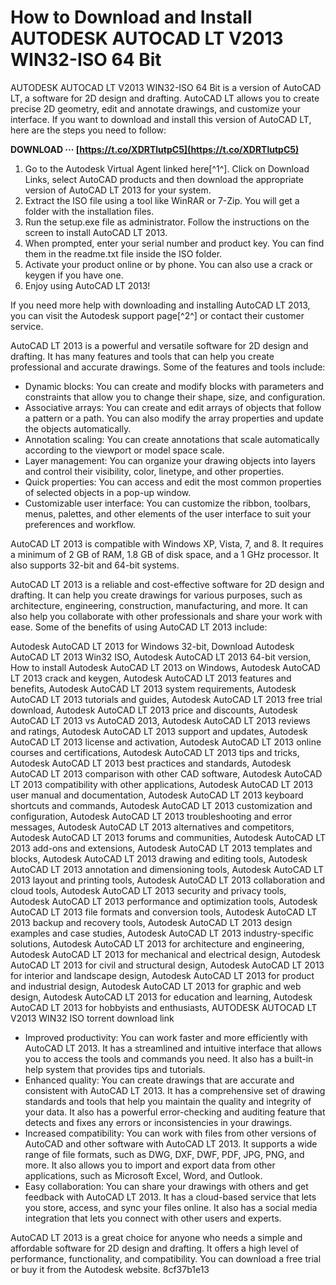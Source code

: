 # How to Download and Install AUTODESK AUTOCAD LT V2013 WIN32-ISO 64 Bit
 
AUTODESK AUTOCAD LT V2013 WIN32-ISO 64 Bit is a version of AutoCAD LT, a software for 2D design and drafting. AutoCAD LT allows you to create precise 2D geometry, edit and annotate drawings, and customize your interface. If you want to download and install this version of AutoCAD LT, here are the steps you need to follow:
 
**DOWNLOAD ··· [https://t.co/XDRTlutpC5](https://t.co/XDRTlutpC5)**


 
1. Go to the Autodesk Virtual Agent linked here[^1^]. Click on Download Links, select AutoCAD products and then download the appropriate version of AutoCAD LT 2013 for your system.
2. Extract the ISO file using a tool like WinRAR or 7-Zip. You will get a folder with the installation files.
3. Run the setup.exe file as administrator. Follow the instructions on the screen to install AutoCAD LT 2013.
4. When prompted, enter your serial number and product key. You can find them in the readme.txt file inside the ISO folder.
5. Activate your product online or by phone. You can also use a crack or keygen if you have one.
6. Enjoy using AutoCAD LT 2013!

If you need more help with downloading and installing AutoCAD LT 2013, you can visit the Autodesk support page[^2^] or contact their customer service.
  
AutoCAD LT 2013 is a powerful and versatile software for 2D design and drafting. It has many features and tools that can help you create professional and accurate drawings. Some of the features and tools include:

- Dynamic blocks: You can create and modify blocks with parameters and constraints that allow you to change their shape, size, and configuration.
- Associative arrays: You can create and edit arrays of objects that follow a pattern or a path. You can also modify the array properties and update the objects automatically.
- Annotation scaling: You can create annotations that scale automatically according to the viewport or model space scale.
- Layer management: You can organize your drawing objects into layers and control their visibility, color, linetype, and other properties.
- Quick properties: You can access and edit the most common properties of selected objects in a pop-up window.
- Customizable user interface: You can customize the ribbon, toolbars, menus, palettes, and other elements of the user interface to suit your preferences and workflow.

AutoCAD LT 2013 is compatible with Windows XP, Vista, 7, and 8. It requires a minimum of 2 GB of RAM, 1.8 GB of disk space, and a 1 GHz processor. It also supports 32-bit and 64-bit systems.
  
AutoCAD LT 2013 is a reliable and cost-effective software for 2D design and drafting. It can help you create drawings for various purposes, such as architecture, engineering, construction, manufacturing, and more. It can also help you collaborate with other professionals and share your work with ease. Some of the benefits of using AutoCAD LT 2013 include:
 
Autodesk AutoCAD LT 2013 for Windows 32-bit,  Download Autodesk AutoCAD LT 2013 Win32 ISO,  Autodesk AutoCAD LT 2013 64-bit version,  How to install Autodesk AutoCAD LT 2013 on Windows,  Autodesk AutoCAD LT 2013 crack and keygen,  Autodesk AutoCAD LT 2013 features and benefits,  Autodesk AutoCAD LT 2013 system requirements,  Autodesk AutoCAD LT 2013 tutorials and guides,  Autodesk AutoCAD LT 2013 free trial download,  Autodesk AutoCAD LT 2013 price and discounts,  Autodesk AutoCAD LT 2013 vs AutoCAD 2013,  Autodesk AutoCAD LT 2013 reviews and ratings,  Autodesk AutoCAD LT 2013 support and updates,  Autodesk AutoCAD LT 2013 license and activation,  Autodesk AutoCAD LT 2013 online courses and certifications,  Autodesk AutoCAD LT 2013 tips and tricks,  Autodesk AutoCAD LT 2013 best practices and standards,  Autodesk AutoCAD LT 2013 comparison with other CAD software,  Autodesk AutoCAD LT 2013 compatibility with other applications,  Autodesk AutoCAD LT 2013 user manual and documentation,  Autodesk AutoCAD LT 2013 keyboard shortcuts and commands,  Autodesk AutoCAD LT 2013 customization and configuration,  Autodesk AutoCAD LT 2013 troubleshooting and error messages,  Autodesk AutoCAD LT 2013 alternatives and competitors,  Autodesk AutoCAD LT 2013 forums and communities,  Autodesk AutoCAD LT 2013 add-ons and extensions,  Autodesk AutoCAD LT 2013 templates and blocks,  Autodesk AutoCAD LT 2013 drawing and editing tools,  Autodesk AutoCAD LT 2013 annotation and dimensioning tools,  Autodesk AutoCAD LT 2013 layout and printing tools,  Autodesk AutoCAD LT 2013 collaboration and cloud tools,  Autodesk AutoCAD LT 2013 security and privacy tools,  Autodesk AutoCAD LT 2013 performance and optimization tools,  Autodesk AutoCAD LT 2013 file formats and conversion tools,  Autodesk AutoCAD LT 2013 backup and recovery tools,  Autodesk AutoCAD LT 2013 design examples and case studies,  Autodesk AutoCAD LT 2013 industry-specific solutions,  Autodesk AutoCAD LT 2013 for architecture and engineering,  Autodesk AutoCAD LT 2013 for mechanical and electrical design,  Autodesk AutoCAD LT 2013 for civil and structural design,  Autodesk AutoCAD LT 2013 for interior and landscape design,  Autodesk AutoCAD LT 2013 for product and industrial design,  Autodesk AutoCAD LT 2013 for graphic and web design,  Autodesk AutoCAD LT 2013 for education and learning,  Autodesk AutoCAD LT 2013 for hobbyists and enthusiasts,  AUTODESK AUTOCAD LT V2013 WIN32 ISO torrent download link

- Improved productivity: You can work faster and more efficiently with AutoCAD LT 2013. It has a streamlined and intuitive interface that allows you to access the tools and commands you need. It also has a built-in help system that provides tips and tutorials.
- Enhanced quality: You can create drawings that are accurate and consistent with AutoCAD LT 2013. It has a comprehensive set of drawing standards and tools that help you maintain the quality and integrity of your data. It also has a powerful error-checking and auditing feature that detects and fixes any errors or inconsistencies in your drawings.
- Increased compatibility: You can work with files from other versions of AutoCAD and other software with AutoCAD LT 2013. It supports a wide range of file formats, such as DWG, DXF, DWF, PDF, JPG, PNG, and more. It also allows you to import and export data from other applications, such as Microsoft Excel, Word, and Outlook.
- Easy collaboration: You can share your drawings with others and get feedback with AutoCAD LT 2013. It has a cloud-based service that lets you store, access, and sync your files online. It also has a social media integration that lets you connect with other users and experts.

AutoCAD LT 2013 is a great choice for anyone who needs a simple and affordable software for 2D design and drafting. It offers a high level of performance, functionality, and compatibility. You can download a free trial or buy it from the Autodesk website.
 8cf37b1e13
 
